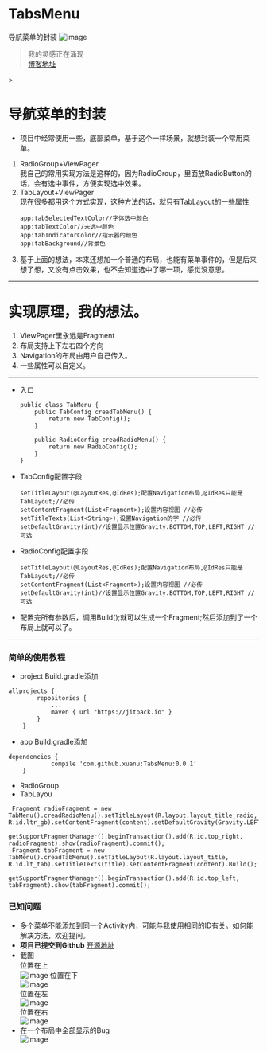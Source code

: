 # TabsMenu
导航菜单的封装
![image](http://ww4.sinaimg.cn/mw690/7a18e5c2jw1f83j1f1tgcj20go06kwfb.jpg)  
> 我的灵感正在涌现    
[博客地址](http://zeffect.cn/index.php/archives/11/)  
<html>
<body>
<object type="application/x-shockwave-flash" data="http://www.ffsup.com/app/mp/play.swf?mp3=http://mp3.ffsup.com/d.php?mp3l1474614896WODY3ZN.mp3" width="240" height="20" id="dewplayer-vol" name="dewplayer-vol">
<param name="wmode" value="transparent" />
<param name="movie" value="http://www.ffsup.com/app/mp/play.swf?mp3=http://mp3.ffsup.com/d.php?mp3l1474614896WODY3ZN.mp3" />>
</object>
</body>
</html>

# 导航菜单的封装  
- 项目中经常使用一些，底部菜单，基于这个一样场景，就想封装一个常用菜单。  
1. RadioGroup+ViewPager  
    我自己的常用实现方法是这样的，因为RadioGroup，里面放RadioButton的话，会有选中事件，方便实现选中效果。  
2. TabLayout+ViewPager  
    现在很多都用这个方式实现，这种方法的话，就只有TabLayout的一些属性  
    ```
    app:tabSelectedTextColor//字体选中颜色
    app:tabTextColor//未选中颜色
    app:tabIndicatorColor//指示器的颜色
    app:tabBackground//背景色
    ```  
3. 基于上面的想法，本来还想加一个普通的布局，也能有菜单事件的，但是后来想了想，又没有点击效果，也不会知道选中了哪一项，感觉没意思。
***  
# 实现原理，我的想法。  
1. ViewPager里永远是Fragment  
2. 布局支持上下左右四个方向  
3. Navigation的布局由用户自己传入。  
4. 一些属性可以自定义。  
***  
- 入口
    ```
    public class TabMenu {
        public TabConfig creadTabMenu() {
            return new TabConfig();
        }

        public RadioConfig creadRadioMenu() {
            return new RadioConfig();
        }
    }
    ```  
- TabConfig配置字段
    ```
    setTitleLayout(@LayoutRes,@IdRes);配置Navigation布局,@IdRes只能是TabLayout;//必传  
    setContentFragment(List<Fragment>);设置内容视图 //必传  
    setTitleTexts(List<String>);设置Navigation的字 //必传  
    setDefaultGravity(int)//设置显示位置Gravity.BOTTOM,TOP,LEFT,RIGHT //可选  
    ```  
- RadioConfig配置字段  
    ```
    setTitleLayout(@LayoutRes,@IdRes);配置Navigation布局,@IdRes只能是TabLayout;//必传  
    setContentFragment(List<Fragment>);设置内容视图 //必传  
    setDefaultGravity(int)//设置显示位置Gravity.BOTTOM,TOP,LEFT,RIGHT //可选  
    ```  
- 配置完所有参数后，调用Build();就可以生成一个Fragment;然后添加到了一个布局上就可以了。  
***  
###  简单的使用教程  
- project Build.gradle添加  
```
allprojects {
		repositories {
			...
			maven { url "https://jitpack.io" }
		}
	}
```  
- app Build.gradle添加  
```
dependencies {
	        compile 'com.github.xuanu:TabsMenu:0.0.1'
	}
```  
- RadioGroup
- TabLayou  
```  
 Fragment radioFragment = new TabMenu().creadRadioMenu().setTitleLayout(R.layout.layout_title_radio, R.id.ltr_gb).setContentFragment(content).setDefaultGravity(Gravity.LEFT).Build();  
        getSupportFragmentManager().beginTransaction().add(R.id.top_right, radioFragment).show(radioFragment).commit();   
 Fragment tabFragment = new TabMenu().creadTabMenu().setTitleLayout(R.layout.layout_title, R.id.lt_tab).setTitleTexts(title).setContentFragment(content).Build();  
        getSupportFragmentManager().beginTransaction().add(R.id.top_left, tabFragment).show(tabFragment).commit();  
```  
### 已知问题  
- 多个菜单不能添加到同一个Activity内，可能与我使用相同的ID有关。如何能解决方法，欢迎提问。
- **项目已提交到Github**
 [开源地址](https://github.com/xuanu/TabsMenu)  
- 截图  
位置在上  
![image](http://ww3.sinaimg.cn/mw690/7a18e5c2jw1f83kke7ynrj205i08ct8k.jpg)
位置在下  
![image](http://ww3.sinaimg.cn/mw690/7a18e5c2jw1f83kkd7rujj205508ct8k.jpg)  
位置在左  
![image](http://ww1.sinaimg.cn/mw690/7a18e5c2jw1f83kkdptq3j205e08cmx6.jpg)  
位置在右  
![image](http://ww1.sinaimg.cn/mw690/7a18e5c2jw1f83kkcepusj205d08cdft.jpg)  
- 在一个布局中全部显示的Bug  
![image](http://ww1.sinaimg.cn/mw690/7a18e5c2jw1f83kkg2drhj22643uwe3f.jpg)

   
